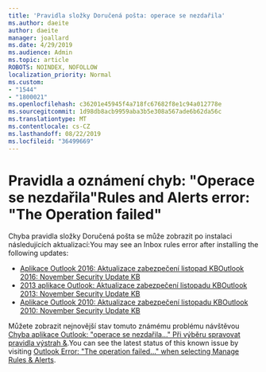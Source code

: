 ```yaml
---
title: 'Pravidla složky Doručená pošta: operace se nezdařila'
ms.author: daeite
author: daeite
manager: joallard
ms.date: 4/29/2019
ms.audience: Admin
ms.topic: article
ROBOTS: NOINDEX, NOFOLLOW
localization_priority: Normal
ms.custom:
- "1544"
- "1800021"
ms.openlocfilehash: c36201e45945f4a718fc67682f8e1c94a012778e
ms.sourcegitcommit: 1d98db8acb9959aba3b5e308a567ade6b62da56c
ms.translationtype: MT
ms.contentlocale: cs-CZ
ms.lasthandoff: 08/22/2019
ms.locfileid: "36499669"
---
```

# <a name="rules-and-alerts-error-the-operation-failed"></a><span data-ttu-id="2fbcd-102">Pravidla a oznámení chyb: "Operace se nezdařila"</span><span class="sxs-lookup"><span data-stu-id="2fbcd-102">Rules and Alerts error: "The Operation failed"</span></span>

<span data-ttu-id="2fbcd-103">Chyba pravidla složky Doručená pošta se může zobrazit po instalaci následujících aktualizací:</span><span class="sxs-lookup"><span data-stu-id="2fbcd-103">You may see an Inbox rules error after installing the following updates:</span></span>

- [<span data-ttu-id="2fbcd-104">Aplikace Outlook 2016: Aktualizace zabezpečení listopad KB</span><span class="sxs-lookup"><span data-stu-id="2fbcd-104">Outlook 2016: November Security Update KB</span></span>](https://support.microsoft.com/help/4461506)
- [<span data-ttu-id="2fbcd-105">2013 aplikace Outlook: Aktualizace zabezpečení listopadu KB</span><span class="sxs-lookup"><span data-stu-id="2fbcd-105">Outlook 2013: November Security Update KB</span></span>](https://support.microsoft.com/help/4461486)
- [<span data-ttu-id="2fbcd-106">Aplikace Outlook 2010: Aktualizace zabezpečení listopadu KB</span><span class="sxs-lookup"><span data-stu-id="2fbcd-106">Outlook 2010: November Security Update KB</span></span>](https://support.microsoft.com/help/4461585)

<span data-ttu-id="2fbcd-107">Můžete zobrazit nejnovější stav tomuto známému problému návštěvou [Chyba aplikace Outlook: "operace se nezdařila..." Při výběru spravovat pravidla výstrah &](https://support.office.com/article/Outlook-Error-The-operation-failed-when-selecting-Manage-Rules-Alerts-64b6ff77-98c2-4564-9cbf-25bd8e17fb8b%20).</span><span class="sxs-lookup"><span data-stu-id="2fbcd-107">You can see the latest status of this known issue by visiting [Outlook Error: "The operation failed..." when selecting Manage Rules & Alerts](https://support.office.com/article/Outlook-Error-The-operation-failed-when-selecting-Manage-Rules-Alerts-64b6ff77-98c2-4564-9cbf-25bd8e17fb8b%20).</span></span>